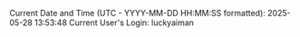 Current Date and Time (UTC - YYYY-MM-DD HH:MM:SS formatted): 2025-05-28 13:53:48
Current User's Login: luckyaiman
